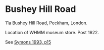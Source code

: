 # Bushey Hill Road

11a Bushey Hill Road, Peckham, London.

Location of WHMM museum store. Post 1922.

See [Symons 1993, p15](https://archive.org/details/Symons1993/page/n19/mode/2up)


